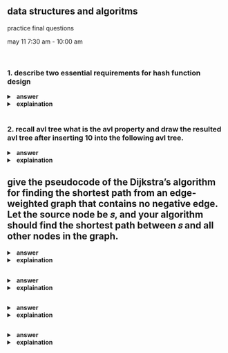 ##  data structures and algoritms 

practice final questions

may 11 7:30 am - 10:00 am

<br>

###  1.  describe two essential requirements for hash function design

<details>
  <summary style="cursor: pointer;"> <b>&nbsp answer</b> </summary>
the main objectives of desiging a has function is to evenly distribute the records and easy to compute (associate with a smaller constant even in O(1) time)
</details>

<details>
  <summary style="cursor: pointer;"> <b>&nbsp explaination</b> </summary>
<p>
a hash function is a mathmematical function that takes an input (such as a string or number) and produces a fixed-size output (usually a number).  the purpose of a hash function is to map the input data to a unique output value, which can then be used as an index for storing or retrieving data in a hash table.  when desiging a hash function, the two essential requirements must be considered

1.  **even distribution of records**:  the has function should dsitribute the input data evenly across the available has table slots.  which means that each possible output value should have an equal chance of being assigned to any given input value.  if the hash function is not evenly distributed, it can lead to a collisions which is where two different input values are assigned to the same output value.  collisions can cause performance issues and data loss.

2.  **easy to compute**: the hash function should be easy to compute, meaning that it should be associated with a smaller constant even in O(1) time.  this means that the time it take to compute the hash function should be constant, regardless of the size of the input data.  if the hash function is too complex or time-consuming to compute, it can slow down the performance of the hash table.
</p>
</details>

<br>

###  2. recall avl tree what is the avl property and draw the resulted avl tree after inserting 10 into the following avl tree.

<details>
<summary style="cursor: pointer;"> <b>&nbsp answer</b> </summary>
</summary>
for each node, the height of its left subtree and the height of its right subtree cannot differ by more than 1.  
</details>

<details>
<summary style="cursor: pointer;"> <b>&nbsp explaination</b> </summary>
</summary>
the main goal of avl trees is to maintain a balanced structure, ensuring that search, insertion, and deletion operations have logarithmic time complexity.

the avl property states that for each node in the tree, the height difference between its left and right subtrees must not exceed 1.  this property ensures that the tree remains balanced, preventing it from degenerating into a linear structure like a linked list, whcih would lead to much slower search times.  here is more details to the answer,

1.  the height of a node:  the height of a node is the length of the longest path from node to a leaf (aka a node without children).  the height of an empty tree is typically considered to be -1.

2.  balancing factor:  the balancing factor of a node is the difference between the height of its lef subtree and the height of its right subtree.  the avl property requires that the balancing factor of every node in the tree must be -1, 0, or 1.

when an insertion or deletion operation causes the avl property to be violated, the tree must be rebalanced.  there are four possible cases of imbalance that can occur, and they can be resolved using rotation operations.

1.  **ll** left left case:  this occurs when a node is left heavy (i.e. its left subtree is taller than its right subtree), and its left child is also left heavy.  this can be resolved by performing a right rotation at the unbalanced node.

2.  **lr** left right case:  this occurs when a node is left heavy, and its child is right heavy.  this can be resolved by performing a left rotation at the left childm followed by a right rotation at the unbalanced node.

3.  **rr** right right case:  this occurs when a node is right heavy (i.e. its right subtree is taller than its left subtree), and its right child is also right heavy.  this can be resolved by performing a left rotation at the unbalanced node.

4.  **rl**  right left case:  this occurs when a node is right heavy and its right child is left heavy.  this can be resolved by programming a right rotation at the right child, followed by a left rotation at the unbalanced node.

these rotations ensure that the avl property is maintained after insertions and deletions, keeping the tree balanced and guaranteed $O(log n)$ time compleity for search, insertion, and deletion operations.


```markdown
      15
     /  \
    7   18
   / \
  3   8
```

in order to insert the value 10 into the avl tree we must follow the following step

1.  perform a binary search tree insertion:  traverse the tree from the root, following the left child if the new value is less than the current node and the right child if the value is greater than the current node.  repeat until an empty position is found for the new value

```markdown
      15
     /  \
    7   18
   / \
  3   8
       \
        10
```

2.  Check for the AVL property violations: Starting from the newly inserted node, move up the tree and check the balance factor of each node. If the balance factor is -1, 0, or 1, the tree is still balanced. If the balance factor is not within this range, we need to perform rotations to rebalance the tree. (In this case, the balance factor of node 8 is -1 (right subtree height 1, left subtree height 0). As we move up the tree, we find that the balance factor of node 7 is -2 (right subtree height 2, left subtree height 0), violating the AVL property.)

3.  Perform rotations to rebalance the tree: We have a left-right (LR) case since node 7 is left-heavy and its left child (node 8) is right-heavy. To resolve this, we perform a left rotation on node 7, followed by a right rotation on node 15.

**left rotation on node 7:**

```markdown
      15
     /  \
    8   18
   / \
  7   10
 /
3
```

**right rotation on node 15**

```markdown
      8
     / \
    7   15
   /   /  \
  3   10  18
```

the tree is now balanced and the avl property is maintained.

</details>

##  give the pseudocode of the Dijkstra’s algorithm for finding the shortest path from an edge- weighted graph that contains no negative edge. Let the source node be 𝑠, and your algorithm should find the shortest path between 𝑠 and all other nodes in the graph.


<details>
<summary style="cursor: pointer;"> <b>&nbsp answer</b> </summary>
</summary>
<code>
void Graph::dijkstra(Vertex s) {
    for each Vertex v {
        v.dist = INFINITY;
        v.known = false;
    }
}

s.dist = 0;

while(there is an unknown distance vertex) {
    Vertex v = smallest unknwon distance vertex;
    v.known = true;

    for each Vertex w adjacent to v {
        if(!w.known) {
            DistType cvw = cost of edge from v to w;
            if(v.dist + cvw < w.dist) {
                // update w
                decrease(w.dist to v.dist + cvw);
                w.path = v;
            }
        }
    }
}
</code>
</details>

<details>
<summary style="cursor: pointer;"> <b>&nbsp explaination</b> </summary>
</summary>

</details>

##  

<details>
<summary style="cursor: pointer;"> <b>&nbsp answer</b> </summary>
</summary>

</details>

<details>
<summary style="cursor: pointer;"> <b>&nbsp explaination</b> </summary>
</summary>

</details>


##  

<details>
<summary style="cursor: pointer;"> <b>&nbsp answer</b> </summary>
</summary>

</details>

<details>
<summary style="cursor: pointer;"> <b>&nbsp explaination</b> </summary>
</summary>

</details>

##  

<details>
<summary style="cursor: pointer;"> <b>&nbsp answer</b> </summary>
</summary>

</details>

<details>
<summary style="cursor: pointer;"> <b>&nbsp explaination</b> </summary>
</summary>

</details>
